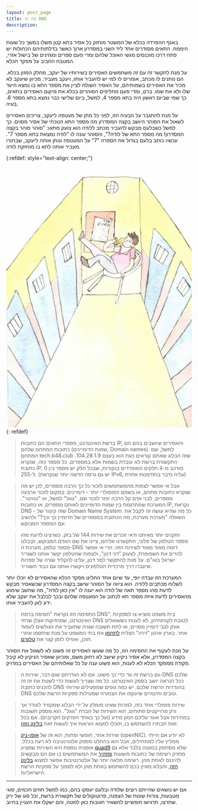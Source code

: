 ```yaml
---
layout: post_page
title: מה זה DNS
description: 
---
```


באגף ההפרדה בכלא של המשטר מוחזק כל אסיר בתא קטן משלו במשך כל שעות היממה. התאים מסודרים אחד ליד השני במסדרון ארוך כאשר בדלתותיהם הכחולות יש פתח דרכו מוכנסים מגשי האוכל שלהם ומדי פעם ספרים ומגזינים של בישול אזרי, המטבח החביב על מפקד הכלא.

על מנת לתקשר זה עם זה משתמשים האסירים בשירותיו של יעקב, מחלק המזון בכלא. הם נותנים לו מכתב, אומרים לו למי יש להעביר אותו, ויעקב מעביר. מכיוון שיעקב לא מכיר את האסירים בשמותיהם, על האסיר השולח לציין את מספר התא בו נמצא היעד שלו ולא את שמו. ברם, ומדי פעם מחליפים הסוהרים בכלא את מיקום האסירים בתאים, כך שמי שביום ראשון היה בתא מספר 4, למשל, ביום שלישי כבר נמצא בתא מספר 6. בעיה.

על מנת להתגבר על הבעיה הזו, לפני כל מתן של מעטפה ליעקב, צריכים האסירים לשאול את הסוהר היושב בקצה המסדרון מה מספר התא הנוכחי של אסיר מסוים. כך למשל כשבלעם מבקש להעביר מכתב ללודה הוא צועק מתאו: "סוהר סוהר בקצה המסדרון! מה מספר התא של לודה?", והסוהר עונה לו "לודה נמצאת בתא מספר 7". עכשיו כותב בלעם בגדול את הספרה "7" על המעטפה ונותן אותה ליעקב, שבתורו מעביר אותה לתא בו מוחזקת לודה.

{:refdef: style="text-align: center;"}
![dns server](/img/2018-03-10-01.jpg)
{: refdef}

> ברשת האינטרנט, מספרי התאים הם כתובות IP, והאסירים שיושבים בהם הם כתובות המתחם שלהם (שמות הדומיינים, Domain names). למשל, שם המתחם tech.b48.club שזה הבלוג שאתם קוראים כעת הוא בעצם 104.28.1.9. התקשורת ברשת לא עובדת בשמות אלא במספרים. כל מספר כזה, שנקרא כתובת IP, מורכב מ-4 חלקים המופרדים בנקודות, שבכל חלק יש מספר בין 0 ל-255. (יש גם גרסה חדשה יותר שנקראת IPv6, עליה נדבר בהזדמנות אחרת)

> אבל אי אפשר לצפות מהמשתמשים לזכור כל כך הרבה מספרים, לכן יש מה שנקרא כתובות מתחם, או בשמם הפופולרי יותר - דומיינים. במקום לזכור ארבעה מספרים, לבני אדם קל הרבה יותר לזכור שם. "גוגל" למשל, או "טוויטר". המערכת שמתרגמת בין שמות הדומיינים לאותם מספרים, או כתובות IP, נקראת DNS - שזה קיצור של Domain Name System. כל מה שהיא עושה זה לקבל את השאלה "מערכת מערכת, מה הכתובת במספרים של הדומיין כך וכך?" ולהשיב עם המספר המבוקש. 

> הזקנים יותר מאיתנו ודאי זוכרים את שירות 144 של בזק. כשרצינו לדעת מהו מספר הטלפון של פלוני, התקשרנו אליהם, ציינו את שם האדם המבוקש, וקיבלנו מספר טלפון. מערכת ה-DNS דומה מאוד מאוד לשירות הזה. הרי אי אפשר להרים את השפופרת, לצעוק "דני דנון", ולצפות שהטלפון יקשר אותנו לשגריר ישראל באו"ם. על מנת להתקשר למר דנון, עלינו להקליד שורה של ספרות שיעברו דרך מרכזיית הטלפונים  ויקשרו אותנו עם כבוד השגריר.

המערכת הזו עבדה יופי, עד שיום אחד החליט מפקד הכלא שהאסירים לא יוכלו יותר לשלוח מכתבים ללודה. הוא ציווה על הסוהר שישב בקצה המסדרון שכשאסיר מבקש לדעת מהו מספר תאה של לודה הוא יענה לו "אין כאן לודה", מה שחשב שימנע מהאסירים לדעת איזה מספר תא לכתוב על המעטפה שלהם ובכך לבלבל את יעקב שלא ידע לאן להעביר אותו.

> החסימה הזו נקראת "חסימה ברמת DNS". בית משפט מוציא צו לספקיות האינטרנט, שמחזיקות אצלן שרתי DNS לטובת לקוחותיהן, לא לענות כששואלים אותן לגבי דומיין מסויים, או לתת תשובה שגויה שתעביר את הגולשים לעמוד אחר. בארץ ארגון "זירה" הצליח [לתחמן](https://internet-israel.com/%D7%97%D7%93%D7%A9%D7%95%D7%AA-%D7%90%D7%99%D7%A0%D7%98%D7%A8%D7%A0%D7%98/%D7%96%D7%99%D7%A8%D7%94-%D7%9E%D7%A6%D7%A0%D7%96%D7%A8%D7%AA-%D7%9C%D7%9B%D7%9D-%D7%90%D7%AA-%D7%94%D7%90%D7%99%D7%A0%D7%98%D7%A8%D7%A0%D7%98-%D7%9B%D7%9A-%D7%AA%D7%AA%D7%92%D7%91%D7%A8%D7%95/) את בתי המשפט על מנת שיחסמו אתרי תוכן, ואפילו לזמן קצר את [טלגרם](https://internet-israel.com/%D7%97%D7%93%D7%A9%D7%95%D7%AA-%D7%90%D7%99%D7%A0%D7%98%D7%A8%D7%A0%D7%98/%D7%90%D7%99%D7%A8%D7%90%D7%9F-%D7%96%D7%94-%D7%9B%D7%90%D7%9F-%D7%A0%D7%98%D7%95%D7%95%D7%99%D7%96%D7%9F-%D7%97%D7%A1%D7%9E%D7%94-%D7%90%D7%AA-%D7%98%D7%9C%D7%92%D7%A8%D7%9D-%D7%90%D7%97%D7%A8/).

על מנת לעקוף את החסימה הזו, כל מה שעשו האסירים זה פשוט לא לשאול את הסוהר בקצה המסדרון, אלא אסיר ניקיון שישב לא רחוק משם, ומכיוון שאסיר הניקיון לא קיבל פקודה ממפקד הכלא לא לענות, הוא פשוט ענה על כל שאלותיהם של האסירים במדויק.

> גם ברשת זה עד כדי כך פשוט. אם לא הגדרתם שום דבר, שירות ה-DNS שלכם ככל הנראה יושב בספק האינטרנט. כל מה שצריך לעשות כדי לשנות את זה זה להכניס כתובת DNS בהגדרות הרשת שלכם. יש כמה גופים שמפעילים שירותי DNS טובים וחינמיים שיעקפו את הצנזורה שמטילות ספקיות הרשת שלכם.

> שירות פופולרי אחד כזה, למרות שאינו מומלץ על ידי הבלוג שמקפיד לעודד אך ורק פרוייקטים פתוחים, הוא השירות של חברת "גוגל". הוא מספק תשובות במהירות אבל אוגר עליכם המון מידע (ועל כך באחד הפרקים הקרובים). אם בכל זאת תבחרו להשתמש בו, תוכלו למצוא הוראות איך לעשות זאת [בלינק הזה](https://developers.google.com/speed/public-dns/docs/using).

> שירות אחר, חופשי ופתוח, הוא זה של [אופן-ניק](https://www.opennic.org/) (openNIC). לא יודע אם הייתי ממליץ עליו למתחילים, אבל הוא בהחלט מספק אלטרנטיבה לא רעה בכלל. אופציה נוספת היא השירות שמציע [quad9](https://www.globalcyberalliance.org/initiatives/quad9.html) שלא מסתפק במענה בלבד אלא גם מחזיק רשימה של כתובות פושעות [ומזהיר](https://www.themarker.com/techblogs/cybernation/1.4609692) את המשתמשים בו אם הם מבקשים להיכנס לאחת מהן. רשימה מלאה יותר של אלטרנטיבות אפשר למצוא [בלינק הזה](https://www.lifewire.com/free-and-public-dns-servers-2626062), והבלוג מאיץ בכם להשתמש באחת מהן ולא לסמוך על ספקיות הרשת הישראליות.

--- 

אם יש נושאים שהייתם רוצים שלודה ובלעם יעסקו בהם, כמו למשל חוזים חכמים, סוגי מטבעות, צורות שונות של הצפנה, פרוטוקולים של תקשורת ברשת, וכל סוג של ירק שתרצו, תרגישו חופשיים להשאיר תגובות כאן למטה, והם ישקלו את העניין בחיוב.


